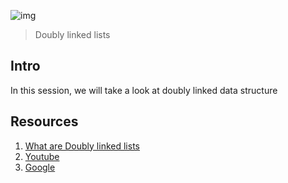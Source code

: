 ![img](https://assets.imaginablefutures.com/media/images/ALX_Logo.max-200x150.png)
> Doubly linked lists

## Intro 
In this session, we will take a look at doubly linked data structure 

## Resources 
1. [What are Doubly linked lists](https://www.youtube.com/watch?v=k0pjD12bzP0)
2. [Youtube](https://www.youtube.com/results?search_query=doubly+linked+lists+c)
3. [Google](https://www.google.com/search?q=doubly+linked+lists)